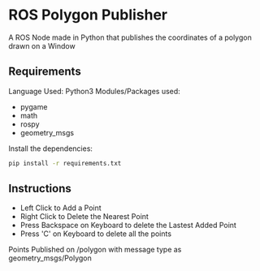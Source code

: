 # ROS Polygon Publisher
A ROS Node made in Python that publishes the coordinates of a polygon drawn on a Window
## Requirements
Language Used: Python3
Modules/Packages used:
* pygame
* math
* rospy
* geometry_msgs
<!-- -->
Install the dependencies:
```bash
pip install -r requirements.txt
```
## Instructions
* Left Click to Add a Point
* Right Click to Delete the Nearest Point
* Press Backspace on Keyboard to delete the Lastest Added Point
* Press 'C' on Keyboard to delete all the points
<!-- -->
Points Published on /polygon with message type as geometry_msgs/Polygon